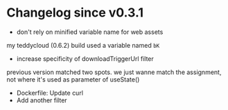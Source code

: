# Changelog since v0.3.1
- don't rely on minified variable name for web assets

my teddycloud (0.6.2) build used a variable named `bK` 
- increase specificity of downloadTriggerUrl filter

previous version matched two spots. we just wanne match the assignment, not where it's used as parameter of useState() 
- Dockerfile: Update curl 
- Add another filter 

